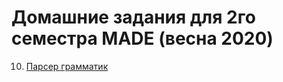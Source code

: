 # Домашние задания для 2го семестра MADE (весна 2020)

10. [Парсер грамматик](./10_Parser/README.md)